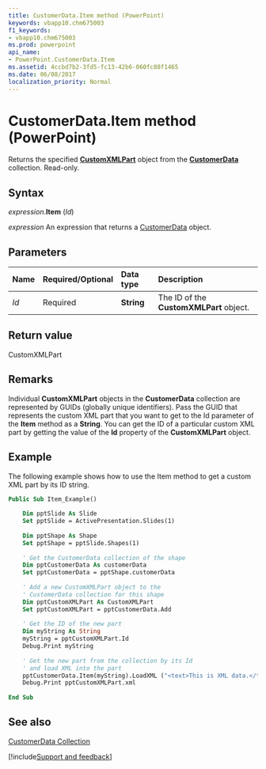 ```yaml
---
title: CustomerData.Item method (PowerPoint)
keywords: vbapp10.chm675003
f1_keywords:
- vbapp10.chm675003
ms.prod: powerpoint
api_name:
- PowerPoint.CustomerData.Item
ms.assetid: 4ccbd7b2-3fd5-fc13-42b6-060fc88f1465
ms.date: 06/08/2017
localization_priority: Normal
---
```



# CustomerData.Item method (PowerPoint)

Returns the specified  **[CustomXMLPart](Office.CustomXMLPart.md)** object from the **[CustomerData](PowerPoint.CustomerData.md)** collection. Read-only.


## Syntax

_expression_.**Item** (_Id_)

 _expression_ An expression that returns a [CustomerData](PowerPoint.CustomerData.md) object.


## Parameters

|Name|Required/Optional|Data type|Description|
|:-----|:-----|:-----|:-----|
| _Id_|Required|**String**|The ID of the  **CustomXMLPart** object.|

## Return value

CustomXMLPart


## Remarks

Individual  **CustomXMLPart** objects in the **CustomerData** collection are represented by GUIDs (globally unique identifiers). Pass the GUID that represents the custom XML part that you want to get to the Id parameter of the **Item** method as a **String**. You can get the ID of a particular custom XML part by getting the value of the **Id** property of the **CustomXMLPart** object.


## Example

The following example shows how to use the Item method to get a custom XML part by its ID string.


```vb
Public Sub Item_Example() 
 
    Dim pptSlide As Slide 
    Set pptSlide = ActivePresentation.Slides(1) 
     
    Dim pptShape As Shape 
    Set pptShape = pptSlide.Shapes(1) 
     
    ' Get the CustomerData collection of the shape 
    Dim pptCustomerData As customerData 
    Set pptCustomerData = pptShape.customerData 
     
    ' Add a new CustomXMLPart object to the 
    ' CustomerData collection for this shape 
    Dim pptCustomXMLPart As CustomXMLPart 
    Set pptCustomXMLPart = pptCustomerData.Add 
            
    ' Get the ID of the new part 
    Dim myString As String 
    myString = pptCustomXMLPart.Id 
    Debug.Print myString 
     
    ' Get the new part from the collection by its Id 
    ' and load XML into the part 
    pptCustomerData.Item(myString).LoadXML ("<text>This is XML data.</text>") 
    Debug.Print pptCustomXMLPart.xml 
 
End Sub
```


## See also


[CustomerData Collection](PowerPoint.CustomerData.md)

[!include[Support and feedback](~/includes/feedback-boilerplate.md)]